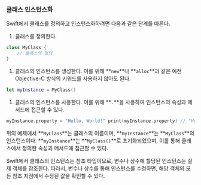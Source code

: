 ### 클래스 인스턴스화
Swift에서 클래스를 정의하고 인스턴스화하려면 다음과 같은 단계를 따른다.

1. 클래스를 정의한다.

```swift
class MyClass { 
    // 클래스의 정의 
}

```

1. 클래스의 인스턴스를 생성한다. 이를 위해 **`new`**나 **`alloc`**과 같은 예전 Objective-C 방식의 키워드를 사용하지 않아도 된다.

```swift
let myInstance = MyClass()

```

1. 클래스의 인스턴스를 사용한다. 이를 위해 **`.`**을 사용하여 인스턴스의 속성과 메서드에 접근할 수 있다.

```swift
myInstance.property = "Hello, World!" print(myInstance.property) // "Hello, World!"myInstance.someMethod()

```

위의 예제에서 **`MyClass`**는 클래스의 이름이며, **`myInstance`**는 **`MyClass`**의 인스턴스이다. **`myInstance`**는 **`MyClass()`**로 초기화되었으며, 이를 통해 클래스에서 정의한 속성과 메서드에 접근할 수 있다.

Swift에서 클래스의 인스턴스는 참조 타입이므로, 변수나 상수에 할당된 인스턴스는 실제 객체를 참조한다. 따라서, 변수나 상수를 통해 인스턴스를 수정하면, 해당 객체의 모든 참조 지점에서 수정된 값을 확인할 수 있다.

